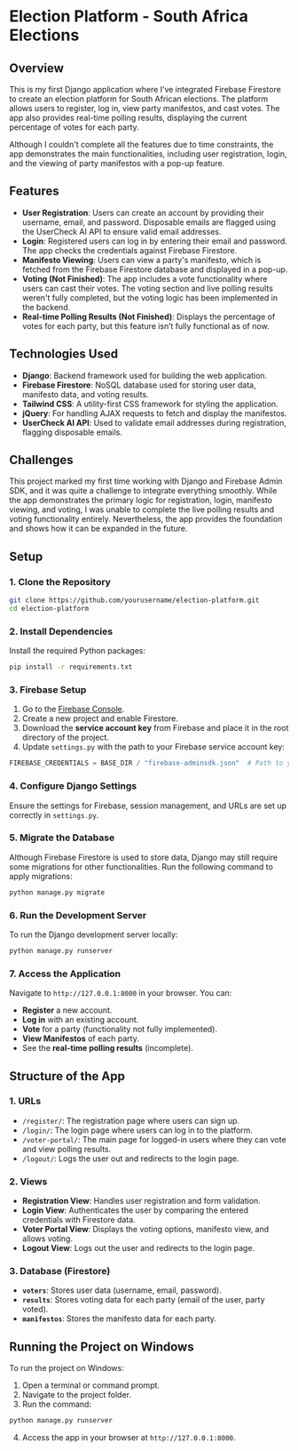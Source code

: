 
# Election Platform - South Africa Elections

## Overview

This is my first Django application where I’ve integrated Firebase Firestore to create an election platform for South African elections. The platform allows users to register, log in, view party manifestos, and cast votes. The app also provides real-time polling results, displaying the current percentage of votes for each party.

Although I couldn't complete all the features due to time constraints, the app demonstrates the main functionalities, including user registration, login, and the viewing of party manifestos with a pop-up feature.

## Features

- **User Registration**: Users can create an account by providing their username, email, and password. Disposable emails are flagged using the UserCheck AI API to ensure valid email addresses.
- **Login**: Registered users can log in by entering their email and password. The app checks the credentials against Firebase Firestore.
- **Manifesto Viewing**: Users can view a party's manifesto, which is fetched from the Firebase Firestore database and displayed in a pop-up.
- **Voting (Not Finished)**: The app includes a vote functionality where users can cast their votes. The voting section and live polling results weren't fully completed, but the voting logic has been implemented in the backend.
- **Real-time Polling Results (Not Finished)**: Displays the percentage of votes for each party, but this feature isn’t fully functional as of now.

## Technologies Used

- **Django**: Backend framework used for building the web application.
- **Firebase Firestore**: NoSQL database used for storing user data, manifesto data, and voting results.
- **Tailwind CSS**: A utility-first CSS framework for styling the application.
- **jQuery**: For handling AJAX requests to fetch and display the manifestos.
- **UserCheck AI API**: Used to validate email addresses during registration, flagging disposable emails.

## Challenges

This project marked my first time working with Django and Firebase Admin SDK, and it was quite a challenge to integrate everything smoothly. While the app demonstrates the primary logic for registration, login, manifesto viewing, and voting, I was unable to complete the live polling results and voting functionality entirely. Nevertheless, the app provides the foundation and shows how it can be expanded in the future.

## Setup

### 1. Clone the Repository

```bash
git clone https://github.com/yourusername/election-platform.git
cd election-platform
```

### 2. Install Dependencies

Install the required Python packages:

```bash
pip install -r requirements.txt
```

### 3. Firebase Setup

1. Go to the [Firebase Console](https://console.firebase.google.com/).
2. Create a new project and enable Firestore.
3. Download the **service account key** from Firebase and place it in the root directory of the project.
4. Update `settings.py` with the path to your Firebase service account key:

```python
FIREBASE_CREDENTIALS = BASE_DIR / "firebase-adminsdk.json"  # Path to your service account JSON file
```

### 4. Configure Django Settings

Ensure the settings for Firebase, session management, and URLs are set up correctly in `settings.py`.

### 5. Migrate the Database

Although Firebase Firestore is used to store data, Django may still require some migrations for other functionalities. Run the following command to apply migrations:

```bash
python manage.py migrate
```

### 6. Run the Development Server

To run the Django development server locally:

```bash
python manage.py runserver
```

### 7. Access the Application

Navigate to `http://127.0.0.1:8000` in your browser. You can:

- **Register** a new account.
- **Log in** with an existing account.
- **Vote** for a party (functionality not fully implemented).
- **View Manifestos** of each party.
- See the **real-time polling results** (incomplete).

## Structure of the App

### 1. **URLs**

- `/register/`: The registration page where users can sign up.
- `/login/`: The login page where users can log in to the platform.
- `/voter-portal/`: The main page for logged-in users where they can vote and view polling results.
- `/logout/`: Logs the user out and redirects to the login page.

### 2. **Views**

- **Registration View**: Handles user registration and form validation.
- **Login View**: Authenticates the user by comparing the entered credentials with Firestore data.
- **Voter Portal View**: Displays the voting options, manifesto view, and allows voting.
- **Logout View**: Logs out the user and redirects to the login page.

### 3. **Database** (Firestore)

- **`voters`**: Stores user data (username, email, password).
- **`results`**: Stores voting data for each party (email of the user, party voted).
- **`manifestos`**: Stores the manifesto data for each party.

## Running the Project on Windows

To run the project on Windows:

1. Open a terminal or command prompt.
2. Navigate to the project folder.
3. Run the command:

```bash
python manage.py runserver
```

4. Access the app in your browser at `http://127.0.0.1:8000`.




